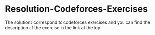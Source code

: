 # Resolution-Codeforces-Exercises
The solutions correspond to codeforces exercises and you can find the description of the exercise in the link at the top
